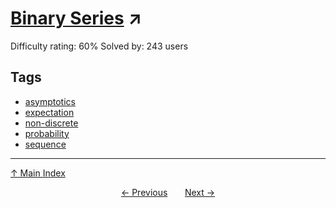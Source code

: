 # [Binary Series](https://projecteuler.net/problem=689) ↗️

Difficulty rating: 60%
Solved by: 243 users
## Tags

- [asymptotics](../tags/asymptotics.md)
- [expectation](../tags/expectation.md)
- [non-discrete](../tags/non-discrete.md)
- [probability](../tags/probability.md)
- [sequence](../tags/sequence.md)



---

[↑ Main Index](../README.md)


<div align=center><a href='688.md'>← Previous</a> &nbsp;&nbsp; &nbsp;&nbsp;  <a href='690.md'>Next →</a></div>
